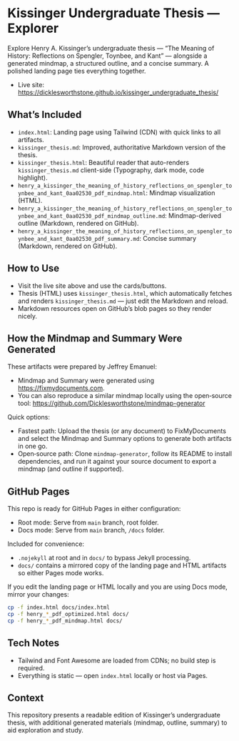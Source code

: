 # Kissinger Undergraduate Thesis — Explorer

Explore Henry A. Kissinger’s undergraduate thesis — “The Meaning of History: Reflections on Spengler, Toynbee, and Kant” — alongside a generated mindmap, a structured outline, and a concise summary. A polished landing page ties everything together.

- Live site: https://dicklesworthstone.github.io/kissinger_undergraduate_thesis/

## What’s Included
- `index.html`: Landing page using Tailwind (CDN) with quick links to all artifacts.
- `kissinger_thesis.md`: Improved, authoritative Markdown version of the thesis.
- `kissinger_thesis.html`: Beautiful reader that auto-renders `kissinger_thesis.md` client-side (Typography, dark mode, code highlight).
- `henry_a_kissinger_the_meaning_of_history_reflections_on_spengler_toynbee_and_kant_0aa02530_pdf_mindmap.html`: Mindmap visualization (HTML).
- `henry_a_kissinger_the_meaning_of_history_reflections_on_spengler_toynbee_and_kant_0aa02530_pdf_mindmap_outline.md`: Mindmap-derived outline (Markdown, rendered on GitHub).
- `henry_a_kissinger_the_meaning_of_history_reflections_on_spengler_toynbee_and_kant_0aa02530_pdf_summary.md`: Concise summary (Markdown, rendered on GitHub).

## How to Use
- Visit the live site above and use the cards/buttons.
- Thesis (HTML) uses `kissinger_thesis.html`, which automatically fetches and renders `kissinger_thesis.md` — just edit the Markdown and reload.
- Markdown resources open on GitHub’s blob pages so they render nicely.

## How the Mindmap and Summary Were Generated
These artifacts were prepared by Jeffrey Emanuel:

- Mindmap and Summary were generated using https://fixmydocuments.com.
- You can also reproduce a similar mindmap locally using the open‑source tool: https://github.com/Dicklesworthstone/mindmap-generator

Quick options:
- Fastest path: Upload the thesis (or any document) to FixMyDocuments and select the Mindmap and Summary options to generate both artifacts in one go.
- Open‑source path: Clone `mindmap-generator`, follow its README to install dependencies, and run it against your source document to export a mindmap (and outline if supported).

## GitHub Pages
This repo is ready for GitHub Pages in either configuration:
- Root mode: Serve from `main` branch, root folder.
- Docs mode: Serve from `main` branch, `/docs` folder.

Included for convenience:
- `.nojekyll` at root and in `docs/` to bypass Jekyll processing.
- `docs/` contains a mirrored copy of the landing page and HTML artifacts so either Pages mode works.

If you edit the landing page or HTML locally and you are using Docs mode, mirror your changes:

```bash
cp -f index.html docs/index.html
cp -f henry_*_pdf_optimized.html docs/
cp -f henry_*_pdf_mindmap.html docs/
```

## Tech Notes
- Tailwind and Font Awesome are loaded from CDNs; no build step is required.
- Everything is static — open `index.html` locally or host via Pages.

## Context
This repository presents a readable edition of Kissinger’s undergraduate thesis, with additional generated materials (mindmap, outline, summary) to aid exploration and study.
